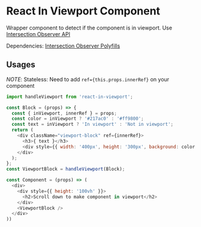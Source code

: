 # React In Viewport Component

Wrapper component to detect if the component is in viewport.
Use [Intersection Observer API](https://developer.mozilla.org/en-US/docs/Web/API/Intersection_Observer_API)

Dependencies: [Intersection Observer Polyfills](https://www.npmjs.com/package/intersection-observer)


## Usages

*NOTE*: Stateless: Need to add `ref={this.props.innerRef}` on your component

```javascript
import handleViewport from 'react-in-viewport';

const Block = (props) => {
  const { inViewport, innerRef } = props;
  const color = inViewport ? '#217ac0' : '#ff9800';
  const text = inViewport ? 'In viewport' : 'Not in viewport';
  return (
    <div className="viewport-block" ref={innerRef}>
      <h3>{ text }</h3>
      <div style={{ width: '400px', height: '300px', background: color }} />
    </div>
  );
};
const ViewportBlock = handleViewport(Block);

const Component = (props) => (
  <div>
    <div style={{ height: '100vh' }}>
      <h2>Scroll down to make component in viewport</h2>
    </div>
    <ViewportBlock />
  </div>
))
```
